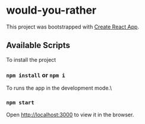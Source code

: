 # would-you-rather

This project was bootstrapped with [Create React App](https://github.com/facebook/create-react-app).

## Available Scripts

To install the project

### `npm install` or `npm i`

To runs the app in the development mode.\
### `npm start`

Open [http://localhost:3000](http://localhost:3000) to view it in the browser.
